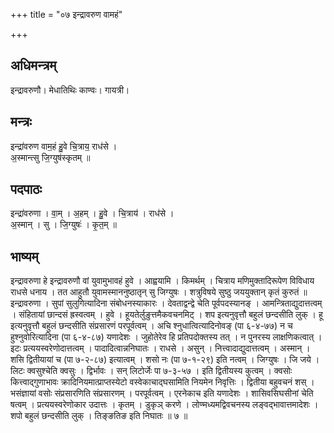 +++
title = "०७ इन्द्रावरुण वामहं"

+++
## अधिमन्त्रम्
इन्द्रावरुणौ। मेधातिथिः काण्वः। गायत्री।

## मन्त्रः
इन्द्रा॑वरुण वाम॒हं हु॒वे चि॒त्राय॒ राध॑से ।  
अ॒स्मान्त्सु जि॒ग्युष॑स्कृतम् ॥

## पदपाठः
इन्द्रा॑वरुणा । वा॒म् । अ॒हम् । हु॒वे । चि॒त्राय॑ । राध॑से ।  
अ॒स्मान् । सु । जि॒ग्युषः॑ । कृ॒त॒म् ॥

## भाष्यम्
इन्द्रावरुणा हे इन्द्रावरुणौ वां युवामुभावहं हुवे । आह्वयामि । किमर्थम् । चित्राय मणिमुक्तादिरूपेण विविधाय राधसे धनाय । तत आहुतौ युवामस्माननुष्ठातृन् सु जिग्युषः । शत्रुविषये सुष्ठु जययुक्तान् कृतं कुरुतं ॥ इन्द्रावरुणा । सुपां सुलुगित्यादिना संबोधनस्याकारः । देवताद्वन्द्वे चेति पूर्वपदस्यानङ् । आमन्त्रिताद्युदात्तत्वम् । संहितायां छान्दसं ह्रस्वत्वम् । हुवे । हूयतेर्लुङुत्तमैकवचनमिट् । शप इत्यनुवृत्तौ बहुलं छन्दसीति लुक् । हू इत्यनुवृत्तौ बहुलं छन्दसीति संप्रसारणं परपूर्वत्वम् । अचि श्नुधात्वित्यादिनोवङ् (पा ६-४-७७) न च हुश्नुवोरित्यादिना (पा ६-४-८७) यणादेशः । जुहोतेरेव हि प्रतिपदोक्तस्य तत् । न पुनरस्य लाक्षणिकत्वात् । इटः प्रत्ययस्वरेणोदात्तत्वम् । पादादित्वान्ननिघातः । राधसे । असुन् । नित्त्वादाद्युदात्तत्वम् । अस्मान् । शसि द्वितीयायां च (पा ७-२-८७) इत्यात्वम् । शसो नः (पा ७-१-२९) इति नत्वम् । जिग्युषः । जि जये । लिटः क्वसुश्चेति क्वसुः । द्विर्भावः । सन् लिटोर्जेः पा ७-३-५७ । इति द्वितीयस्य कुत्वम् । क्वसोः कित्त्वाद्गुणाभावः क्रादिनियमात्प्राप्तस्येटो वस्वेकाचाद्घसामिति नियमेन निवृत्तिः । द्वितीया बहुवचनं शस् । भसंज्ञायां वसोः संप्रसारणिति संप्रसारणम् । परपूर्वत्वम् । एरनेकाच इति यणादेशः । शासिवसिघसीनां चेति षत्वम् । प्रत्ययस्वरेणोकार उदात्तः । कृतम् । डुकृञ् करणे । लोण्मध्यमद्विवचनस्य लङ्वद्भावात्तमादेशः । शपो बहुलं छन्दसीति लुक् । तिङ्ङतिङ इति निघातः ॥ ७ ॥